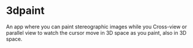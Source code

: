 3dpaint
=======

An app where you can paint stereographic images while you Cross-view or parallel view to watch the cursor move in 3D space as you paint, also in 3D space.
